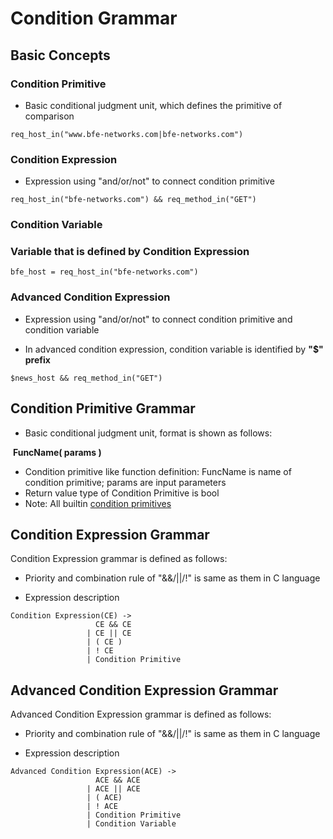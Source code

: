 # Condition Grammar

## Basic Concepts

### Condition Primitive

- Basic conditional judgment unit, which defines the primitive of comparison

``` 
req_host_in("www.bfe-networks.com|bfe-networks.com")
```

### Condition Expression

- Expression using "and/or/not" to connect condition primitive

```
req_host_in("bfe-networks.com") && req_method_in("GET")
```

### Condition Variable

### Variable that is defined by **Condition Expression**

```
bfe_host = req_host_in("bfe-networks.com")
```

### Advanced Condition Expression

- Expression using "and/or/not" to connect condition primitive and condition variable

- In advanced condition expression, condition variable is identified by  **"$" prefix**

```
$news_host && req_method_in("GET")
```

## Condition Primitive Grammar

- Basic conditional judgment unit, format is shown as follows:

​           **FuncName( params )**

- Condition primitive like function definition: FuncName is name of condition primitive; params are input parameters
- Return value type of Condition Primitive is bool
- Note: All builtin [condition primitives](condition_primitive_index.md)


## Condition Expression Grammar

Condition Expression grammar is defined as follows:

- Priority and combination rule of "&&/||/!" is same as them in C language

- Expression description

```
Condition Expression(CE) -> 
                   CE && CE
                 | CE || CE
                 | ( CE )
                 | ! CE
                 | Condition Primitive
```

## Advanced Condition Expression Grammar

Advanced Condition Expression grammar is defined as follows:

- Priority and combination rule of "&&/||/!" is same as them in C language

- Expression description

```
Advanced Condition Expression(ACE) -> 
                   ACE && ACE
                 | ACE || ACE
                 | ( ACE)
                 | ! ACE
                 | Condition Primitive
                 | Condition Variable
```
